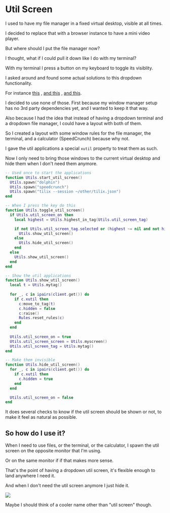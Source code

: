 # Util Screen

I used to have my file manager in a fixed virtual desktop, visible at all times.

I decided to replace that with a browser instance to have a mini video player.

But where should I put the file manager now?

I thought, what if I could pull it down like I do with my terminal?

With my terminal I press a button on my keyboard to toggle its visiblity.

I asked around and found some actual solutions to this dropdown functionality.

For instance [this](https://blingcorp.github.io/bling/#/module/scratch)
 , [and this](https://github.com/lcpz/lain/wiki/Utilities#quake)
 , [and this](https://docs.qtile.org/en/stable/manual/config/groups.html?highlight=scratchpad#scratchpad-and-dropdown).

I decided to use none of those. First because my window manager setup has no 3rd party dependencies yet, and I wanted to keep it that way.

Also because I had the idea that instead of having a dropdown terminal and a dropdown file manager, I could have a layout with both of them.

So I created a layout with some window rules for the file manager, the terminal, and a calculator (SpeedCrunch) because why not.

I gave the util applications a special `xutil` property to treat them as such.

Now I only need to bring those windows to the current virtual desktop and hide them when I don't need them anymore.

```lua
-- Used once to start the applications
function Utils.start_util_screen()
  Utils.spawn("dolphin")
  Utils.spawn("speedcrunch")
  Utils.spawn("tilix --session ~/other/tilix.json")
end

-- When I press the key do this
function Utils.toggle_util_screen()
  if Utils.util_screen_on then
    local highest = Utils.highest_in_tag(Utils.util_screen_tag)

    if not Utils.util_screen_tag.selected or (highest ~= nil and not highest.xutil) then
      Utils.show_util_screen()
    else
      Utils.hide_util_screen()
    end
  else
    Utils.show_util_screen()
  end
end

-- Show the util applications
function Utils.show_util_screen()  
  local t = Utils.mytag()
  
  for _, c in ipairs(client.get()) do
    if c.xutil then
      c:move_to_tag(t)
      c.hidden = false
      c:raise()
      Rules.reset_rules(c)
    end
  end
  
  Utils.util_screen_on = true
  Utils.util_screen_screen = Utils.myscreen()
  Utils.util_screen_tag = Utils.mytag()
end

-- Make them invisible
function Utils.hide_util_screen()
  for _, c in ipairs(client.get()) do
    if c.xutil then
      c.hidden = true
    end
  end

  Utils.util_screen_on = false
end
```

It does several checks to know if the util screen should be shown or not, to make it feel as natural as possible.

## So how do I use it?

When I need to use files, or the terminal, or the calculator, I spawn the util screen on the opposite monitor that I'm using.

Or on the same monitor if if that makes more sense.

That's the point of having a dropdown util screen, it's flexible enough to land anywhere I need it.

And when I don't need the util screen anymore I just hide it.

![](https://i.imgur.com/mbYwsps.jpg)

Maybe I should think of a cooler name other than "util screen" though.
